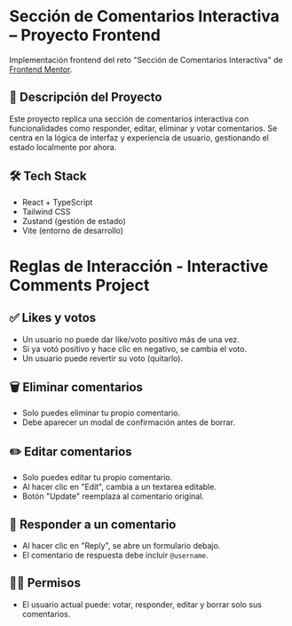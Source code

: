 # Sección de Comentarios Interactiva – Proyecto Frontend

Implementación frontend del reto "Sección de Comentarios Interactiva" de [Frontend Mentor](https://www.frontendmentor.io/challenges/interactive-comments-section-iG1RugEG9).

## 📌 Descripción del Proyecto
Este proyecto replica una sección de comentarios interactiva con funcionalidades como responder, editar, eliminar y votar comentarios. Se centra en la lógica de interfaz y experiencia de usuario, gestionando el estado localmente por ahora.

## 🛠️ Tech Stack
- React + TypeScript
- Tailwind CSS
- Zustand (gestión de estado)
- Vite (entorno de desarrollo)

# Reglas de Interacción - Interactive Comments Project

## ✅ Likes y votos
- Un usuario no puede dar like/voto positivo más de una vez.
- Si ya votó positivo y hace clic en negativo, se cambia el voto.
- Un usuario puede revertir su voto (quitarlo).

## 🗑️ Eliminar comentarios
- Solo puedes eliminar tu propio comentario.
- Debe aparecer un modal de confirmación antes de borrar.

## ✏️ Editar comentarios
- Solo puedes editar tu propio comentario.
- Al hacer clic en "Edit", cambia a un textarea editable.
- Botón "Update" reemplaza al comentario original.

## 🧵 Responder a un comentario
- Al hacer clic en "Reply", se abre un formulario debajo.
- El comentario de respuesta debe incluir `@username`.

## 🕵️‍♂️ Permisos
- El usuario actual puede: votar, responder, editar y borrar solo sus comentarios.
